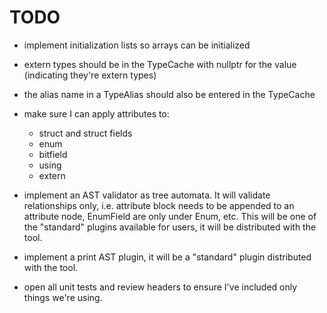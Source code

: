 # TODO

- implement initialization lists so arrays can be initialized
- extern types should be in the TypeCache with nullptr for the value (indicating they're extern types)
- the alias name in a TypeAlias should also be entered in the TypeCache
- make sure I can apply attributes to:
	- struct and struct fields
	- enum
	- bitfield
	- using 
	- extern

- implement an AST validator as tree automata. It will validate relationships only, i.e. attribute block needs to be appended to an attribute node, EnumField are only under Enum, etc. This will be one of the "standard" plugins available for users, it will be distributed with the tool.
- implement a print AST plugin, it will be a "standard" plugin distributed with the tool.
- open all unit tests and review headers to ensure I've included only things we're using. 
